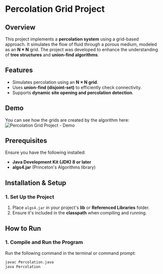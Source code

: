 # Percolation Grid Project

## Overview

This project implements a **percolation system** using a grid-based approach. It simulates the flow of fluid through a porous medium, modeled as an **N × N** grid. The project was developed to enhance the understanding of **tree structures** and **union-find algorithms**.

## Features

- Simulates percolation using an **N × N grid**.
- Uses **union-find (disjoint-set)** to efficiently check connectivity.
- Supports **dynamic site opening and percolation detection**.

## Demo
You can see how the grids are created by the algorithm here:
![Percolation Grid Project - Demo](https://github.com/user-attachments/assets/a6105871-e76b-435b-8ebd-d44c5f19f08e)

## Prerequisites

Ensure you have the following installed:

- **Java Development Kit (JDK) 8 or later**
- **algs4.jar** (Princeton's Algorithms library)

## Installation & Setup

### 1. Set Up the Project

1. Place `algs4.jar` in your project's **lib** or **Referenced Libraries** folder.
2. Ensure it's included in the **classpath** when compiling and running.

## How to Run

### 1. Compile and Run the Program

Run the following command in the terminal or command prompt:

```sh
javac Percolation.java
java Percolation

